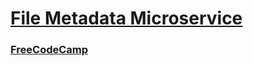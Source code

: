 # [File Metadata Microservice](https://boilerplate-project-filemetadata.shaw8wit.repl.co/)

### [FreeCodeCamp](https://www.freecodecamp.org/learn/apis-and-microservices/apis-and-microservices-projects/file-metadata-microservice)
